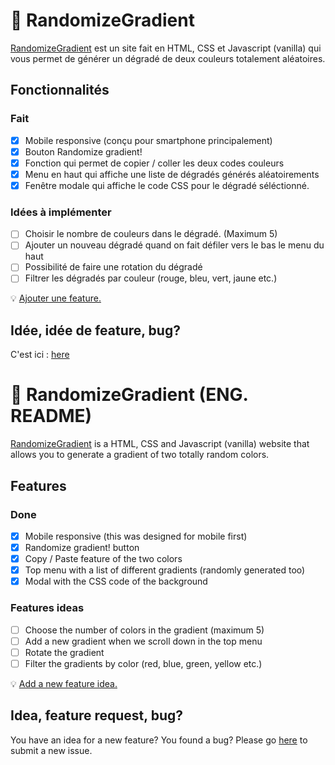 # :rainbow: RandomizeGradient
[RandomizeGradient](https://d0tcom.github.io/RandomizeGradient/) est un site fait en HTML, CSS et Javascript (vanilla) qui vous permet de générer un dégradé de deux couleurs totalement aléatoires.

## Fonctionnalités
### Fait
- [x] Mobile responsive (conçu pour smartphone principalement)
- [x] Bouton Randomize gradient!
- [x] Fonction qui permet de copier / coller les deux codes couleurs
- [x] Menu en haut qui affiche une liste de dégradés générés aléatoirements
- [x] Fenêtre modale qui affiche le code CSS pour le dégradé séléctionné.

### Idées à implémenter
- [ ] Choisir le nombre de couleurs dans le dégradé. (Maximum 5)
- [ ] Ajouter un nouveau dégradé quand on fait défiler vers le bas le menu du haut
- [ ] Possibilité de faire une rotation du dégradé
- [ ] Filtrer les dégradés par couleur (rouge, bleu, vert, jaune etc.)

:bulb: [Ajouter une feature.](https://github.com/d0tcom/RandomizeGradient/issues)

## Idée, idée de feature, bug?
C'est ici : [here](https://github.com/d0tcom/RandomizeGradient/issues)


# :rainbow: RandomizeGradient (ENG. README)
[RandomizeGradient](https://d0tcom.github.io/RandomizeGradient/) is a HTML, CSS and Javascript (vanilla) website that allows you to generate a gradient of two totally random colors.

## Features
### Done
- [x] Mobile responsive (this was designed for mobile first)
- [x] Randomize gradient! button
- [x] Copy / Paste feature of the two colors
- [x] Top menu with a list of different gradients (randomly generated too)
- [x] Modal with the CSS code of the background

### Features ideas
- [ ] Choose the number of colors in the gradient (maximum 5)
- [ ] Add a new gradient when we scroll down in the top menu
- [ ] Rotate the gradient
- [ ] Filter the gradients by color (red, blue, green, yellow etc.)

:bulb: [Add a new feature idea.](https://github.com/d0tcom/RandomizeGradient/issues)

## Idea, feature request, bug?
You have an idea for a new feature? You found a bug? Please go [here](https://github.com/d0tcom/RandomizeGradient/issues) to submit a new issue.
